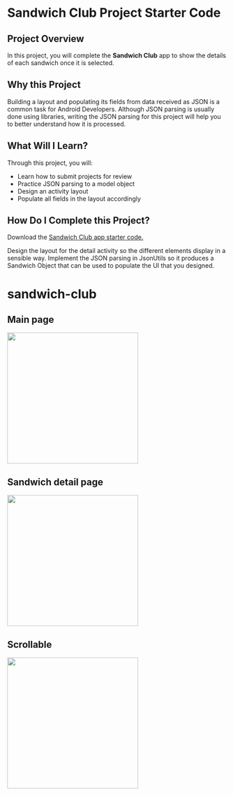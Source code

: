 # Sandwich Club Project Starter Code

## Project Overview
In this project, you will complete the **Sandwich Club** app to
show the details of each sandwich once it is selected.

## Why this Project

Building a layout and populating its fields from data received as JSON
is a common task for Android Developers. Although JSON parsing is usually
done using libraries, writing the JSON parsing for  this project will
help you to better understand how it is processed.

## What Will I Learn?
Through this project, you will:
- Learn how to submit projects for review
- Practice JSON parsing to a model object
- Design an activity layout
- Populate all fields in the layout accordingly

## How Do I Complete this Project?
Download the [Sandwich Club app starter code.](https://github.com/udacity/sandwich-club-starter-code)

Design the layout for the detail activity so the different elements
display in a sensible way. Implement the JSON parsing in JsonUtils so it
produces a Sandwich Object that can be used to populate the UI that you designed.
# sandwich-club

## Main page
<div>
    <img src="https://raw.github.com/GinaHsu/sandwich-club/master/screenshots/Screenshot_20180426-090613.png" width="300px"</img> 
</div>

## Sandwich detail page
<div>
    <img src="https://raw.github.com/GinaHsu/sandwich-club/master/screenshots/Screenshot_20180426-090640.png" width="300px"</img> 
</div>

## Scrollable
<div>
    <img src="https://raw.github.com/GinaHsu/sandwich-club/master/screenshots/Screenshot_20180426-090643.png" width="300px"</img> 
</div>
